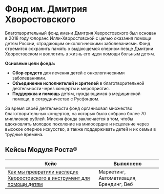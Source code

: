 # Фонд им. Дмитрия Хворостовского

Благотворительный фонд имени Дмитрия Хворостовского был основан в 2018 году Флоранс Илли-Хворостовской с целью оказания помощи детям России, страдающим онкологическими заболеваниями. Фонд стремится сохранить память о выдающемся оперном певце Дмитрии Хворостовском и воплотить в жизнь его идеи помощи больным детям.

**Основные цели фонда:**

- **Сбор средств** для лечения детей с онкологическими заболеваниями.
- **Объединение исполнителей и зрителей** в благотворительной деятельности через концерты и мероприятия.
- **Поддержка и помощь** детям, нуждающимся в медицинской помощи, в сотрудничестве с Русфондом.

За время своей деятельности фонд организовал множество благотворительных концертов, на которых было собрано более 70 миллионов рублей. Миссия фонда заключается в том, чтобы вдохновлять молодое поколение на милосердие и исцеление через высокое оперное искусство, а также поддерживать детей и их семьи в трудные времена.

## Кейсы Модуля Роста®

| Кейс                                                        | Выполнено                         |
|-------------------------------------------------------------|-----------------------------------|
| [Как мы превратили наследие Хворостовского в инструмент для помощи детям](/journal/cases/kak-my-prevratili-nasledie-khvorostovskogo-v-instrument-dlya-pomoshi-detyam) | Маркетинг, Автоматизация, Брендинг, Веб |
